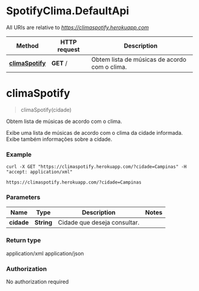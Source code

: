 # SpotifyClima.DefaultApi

All URIs are relative to *https://climaspotify.herokuapp.com*

Method | HTTP request | Description
------------- | ------------- | -------------
[**climaSpotify**](DefaultApi.md#climaSpotify) | **GET** / | Obtem lista de músicas de acordo com o clima.


<a name="climaSpotify"></a>
# **climaSpotify**
> climaSpotify(cidade)

Obtem lista de músicas de acordo com o clima.

Exibe uma lista de músicas de acordo com o clima da cidade informada. Exibe também informações sobre a cidade.

### Example
```
curl -X GET "https://climaspotify.herokuapp.com/?cidade=Campinas" -H  "accept: application/xml"
```

```
https://climaspotify.herokuapp.com/?cidade=Campinas
```

### Parameters

Name | Type | Description  | Notes
------------- | ------------- | ------------- | -------------
 **cidade** | **String**| Cidade que deseja consultar. | 

### Return type

application/xml
application/json

### Authorization

No authorization required